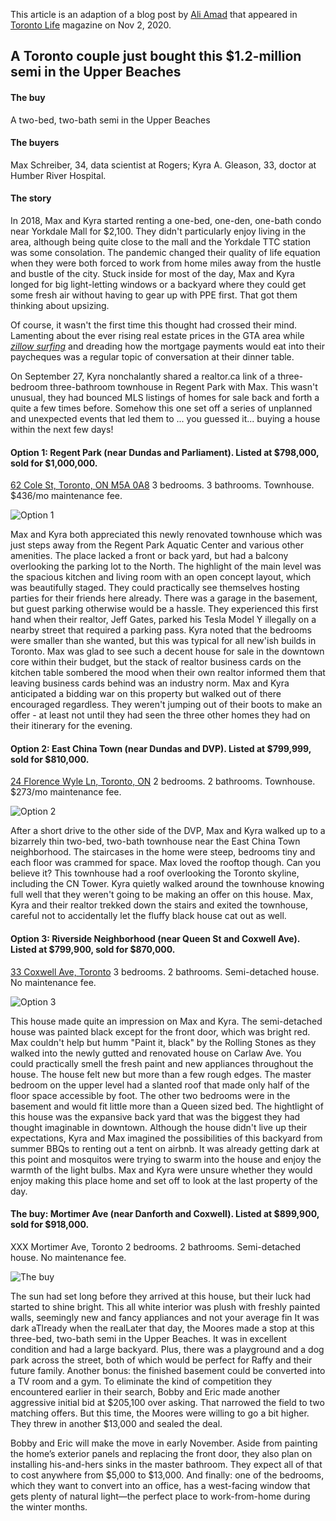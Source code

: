 This article is an adaption of a blog post by [Ali Amad](https://torontolife.com/author/ali-amad/) that appeared in [Toronto Life](https://torontolife.com/real-estate/a-toronto-couple-just-bought-this-1-2-million-semi-in-the-upper-beaches/) magazine on Nov 2, 2020.

## A Toronto couple just bought this $1.2-million semi in the Upper Beaches

#### The buy
A two-bed, two-bath semi in the Upper Beaches

#### The buyers
Max Schreiber, 34, data scientist at Rogers; Kyra A. Gleason, 33, doctor at Humber River Hospital.

#### The story
In 2018, Max and Kyra started renting a one-bed, one-den, one-bath condo near Yorkdale Mall for $2,100. They didn't particularly enjoy living in the area, although being quite close to the mall and the Yorkdale TTC station was some consolation. The pandemic changed their quality of life equation when they were both forced to work from home miles away from the hustle and bustle of the city. Stuck inside for most of the day, Max and Kyra longed for big light-letting windows or a backyard where they could get some fresh air without having to gear up with PPE first. That got them thinking about upsizing. 

Of course, it wasn't the first time this thought had crossed their mind. Lamenting about the ever rising real estate prices in the GTA area while [*zillow surfing*](https://marker.medium.com/zillow-surfing-has-become-a-primary-form-of-escapism-for-those-who-want-to-flee-not-just-their-857de638cf3f) and dreading how the mortgage payments would eat into their paycheques was a regular topic of conversation at their dinner table. 

On September 27, Kyra nonchalantly shared a realtor.ca link of a three-bedroom three-bathroom townhouse in Regent Park with Max. This wasn't unusual, they had bounced MLS listings of homes for sale back and forth a quite a few times before. Somehow this one set off a series of unplanned and unexpected events that led them to ... you guessed it... buying a house within the next few days!


#### Option 1: Regent Park (near Dundas and Parliament). Listed at $798,000, sold for $1,000,000.
[62 Cole St, Toronto, ON M5A 0A8](https://housesigma.com/web/en/house/56k97wqJXMxYKRjD/62-Cole-St-Toronto-M5A0A8-C4924295)
3 bedrooms. 3 bathrooms. Townhouse. $436/mo maintenance fee.

![Option 1](https://imgur.com/xiHAW6m.png)

Max and Kyra both appreciated this newly renovated townhouse which was just steps away from the Regent Park Aquatic Center and various other amenities. The place lacked a front or back yard, but had a balcony overlooking the parking lot to the North. The highlight of the main level was the spacious kitchen and living room with an open concept layout, which was beautifully staged. They could practically see themselves hosting parties for their friends here already. There was a garage in the basement, but guest parking otherwise would be a hassle. They experienced this first hand when their realtor, Jeff Gates, parked his Tesla Model Y illegally on a nearby street that required a parking pass. Kyra noted that the bedrooms were smaller than she wanted, but this was typical for all new'ish builds in Toronto. Max was glad to see such a decent house for sale in the downtown core within their budget, but the stack of realtor business cards on the kitchen table sombered the mood when their own realtor informed them that leaving business cards behind was an industry norm. Max and Kyra anticipated a bidding war on this property but walked out of there encouraged regardless. They weren't jumping out of their boots to make an offer - at least not until they had seen the three other homes they had on their itinerary for the evening.

#### Option 2: East China Town (near Dundas and DVP). Listed at $799,999, sold for $810,000.
[24 Florence Wyle Ln, Toronto, ON](https://housesigma.com/web/en/house/K8OgYBVpWe6YJmG2/24-Florence-Wyle-Lane-5-Toronto-M4M3E7-E4927479)
2 bedrooms. 2 bathrooms. Townhouse. $273/mo maintenance fee.

![Option 2](https://imgur.com/SGeHhoe.png)

After a short drive to the other side of the DVP, Max and Kyra walked up to a bizarrely thin two-bed, two-bath townhouse near the East China Town neighborhood. The staircases in the home were steep, bedrooms tiny and each floor was crammed for space. Max loved the rooftop though. Can you believe it? This townhouse had a roof overlooking the Toronto skyline, including the CN Tower. Kyra quietly walked around the townhouse knowing full well that they weren't going to be making an offer on this house. Max, Kyra and their realtor trekked down the stairs and exited the townhouse, careful not to accidentally let the fluffy black house cat out as well. 

#### Option 3: Riverside Neighborhood (near Queen St and Coxwell Ave). Listed at $799,900, sold for $870,000.
[33 Coxwell Ave, Toronto](https://housesigma.com/web/en/house/Zaw5Yo5VoDp7n961/33-Coxwell-Ave-Toronto-M4L3A9-E4926904)
3 bedrooms. 2 bathrooms. Semi-detached house. No maintenance fee.

![Option 3](https://imgur.com/bErRuwL.png)

This house made quite an impression on Max and Kyra. The semi-detached house was painted black except for the front door, which was bright red. Max couldn't help but humm "Paint it, black" by the Rolling Stones as they walked into the newly gutted and renovated house on Carlaw Ave. You could practically smell the fresh paint and new appliances throughout the house. The house felt new but more than a few rough edges. The master bedroom on the upper level had a slanted roof that made only half of the floor space accessible by foot. The other two bedrooms were in the basement and would fit little more than a Queen sized bed. The hightlight of this house was the expansive back yard that was the biggest they had thought imaginable in downtown. Although the house didn't live up their expectations, Kyra and Max imagined the possibilities of this backyard from summer BBQs to renting out a tent on airbnb. It was already getting dark at this point and mosquitos were trying to swarm into the house and enjoy the warmth of the light bulbs. Max and Kyra were unsure whether they would enjoy making this place home and set off to look at the last property of the day.


#### The buy: Mortimer Ave (near Danforth and Coxwell). Listed at $899,900, sold for $918,000.
XXX Mortimer Ave, Toronto
2 bedrooms. 2 bathrooms. Semi-detached house. No maintenance fee.

![The buy](https://i.imgur.com/yWG0yi4.png)

The sun had set long before they arrived at this house, but their luck had started to shine bright. This all white interior was plush with freshly painted walls, seemingly new and fancy appliances and not your average fin   It was dark aTlready when the realLater that day, the Moores made a stop at this three-bed, two-bath semi in the Upper Beaches. It was in excellent condition and had a large backyard. Plus, there was a playground and a dog park across the street, both of which would be perfect for Raffy and their future family. Another bonus: the finished basement could be converted into a TV room and a gym. To eliminate the kind of competition they encountered earlier in their search, Bobby and Eric made another aggressive initial bid at $205,100 over asking. That narrowed the field to two matching offers. But this time, the Moores were willing to go a bit higher. They threw in another $13,000 and sealed the deal.

Bobby and Eric will make the move in early November. Aside from painting the home’s exterior panels and replacing the front door, they also plan on installing his-and-hers sinks in the master bathroom. They expect all of that to cost anywhere from $5,000 to $13,000. And finally: one of the bedrooms, which they want to convert into an office, has a west-facing window that gets plenty of natural light—the perfect place to work-from-home during the winter months.


